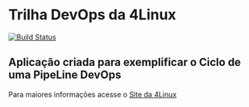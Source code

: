 # Trilha DevOps da 4Linux

<!-- Altere a Flag abaixo com sua URL do Travis -->
[![Build Status](https://travis-ci.org/francisconascimeto/DevOpsLab-HelloWorld.svg?branch=master)](https://travis-ci.org/francisconascimeto/DevOpsLab-HelloWorld)

## Aplicação criada para exemplificar o Ciclo de uma PipeLine DevOps


Para maiores informações acesse o [Site da 4Linux](https://www.4linux.com.br/cursos/devops)

